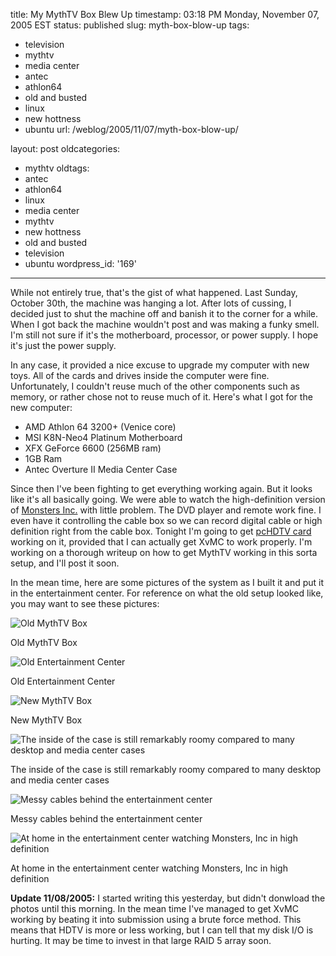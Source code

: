 title: My MythTV Box Blew Up
timestamp: 03:18 PM Monday, November 07, 2005 EST
status: published
slug: myth-box-blow-up
tags:
- television
- mythtv
- media center
- antec
- athlon64
- old and busted
- linux
- new hottness
- ubuntu
url: /weblog/2005/11/07/myth-box-blow-up/

layout: post
oldcategories:
- mythtv
oldtags:
- antec
- athlon64
- linux
- media center
- mythtv
- new hottness
- old and busted
- television
- ubuntu
wordpress_id: '169'

---

While not entirely true, that's the gist of what happened.  Last Sunday, October 30th, the machine
was hanging a lot.  After lots of cussing, I decided just to shut the machine off and banish it to
the corner for a while.  When I got back the machine wouldn't post and was making a funky smell.
I'm still not sure if it's the motherboard, processor, or power supply.  I hope it's just the power
supply.

In any case, it provided a nice excuse to upgrade my computer with new toys.  All of the cards and
drives inside the computer were fine.  Unfortunately, I couldn't reuse much of the other components such as memory, or rather chose not to
reuse much of it.  Here's what I got for the new computer:

  * AMD Athlon 64 3200+ (Venice core)
  * MSI K8N-Neo4 Platinum Motherboard
  * XFX GeForce 6600 (256MB ram)
  * 1GB Ram
  * Antec Overture II Media Center Case

Since then I've been fighting to get everything working again.  But it looks like it's all basically
going.  We were able to watch the high-definition version of
[Monsters Inc.](http://www.imdb.com/title/tt0198781/) with little problem.  The DVD player
and remote work fine.  I even have it controlling the cable box so we can record digital cable or
high definition right from the cable box.  Tonight I'm going to get [pcHDTV card](http://www.pchdtv.com/) working on it, provided that
I can actually get XvMC to work properly.  I'm working on a thorough writeup on how to get MythTV
working in this sorta setup, and I'll post it soon.

In the mean time, here are some pictures of the system as I built it and put it in the entertainment
center.  For reference on what the old setup looked like, you may want
to see these pictures: 

<div class="image caption center">
    <img src="/weblog/media/2005/11/mythTVBox.jpg" alt="Old MythTV Box">
    <p>Old MythTV Box</p>
</div>

<div class="image caption center">
    <img src="/weblog/media/2005/11/mythTVSetup.jpg" alt="Old Entertainment Center">
    <p>Old Entertainment Center</p>
</div>

<div class="image caption center">
    <img src="/weblog/media/2005/11/newMythClosedCase.jpg" alt="New MythTV Box">
    <p>New MythTV Box</p>
</div>

<div class="image caption center">
    <img src="/weblog/media/2005/11/newMythOpenedCase.jpg" alt="The inside of the case is still remarkably roomy compared to many desktop and media center cases">
    <p>The inside of the case is still remarkably roomy compared to many desktop and media center cases</p>
</div>

<div class="image caption center">
    <img src="/weblog/media/2005/11/newMythMessyCables.jpg" alt="Messy cables behind the entertainment center">
    <p>Messy cables behind the entertainment center</p>
</div>

<div class="image caption center">
    <img src="/weblog/media/2005/11/newMythEntertainmentCenter.jpg" alt="At home in the entertainment center watching Monsters, Inc in high definition">
    <p>At home in the entertainment center watching Monsters, Inc in high definition</p>
</div>

**Update 11/08/2005:** I started writing this yesterday, but didn't donwload the
photos until this morning.  In the mean time I've managed to get XvMC working
by beating it into submission using a brute force method.  This means that HDTV
is more or less working, but I can tell that my disk I/O is hurting.  It may
be time to invest in that large RAID 5 array soon.
